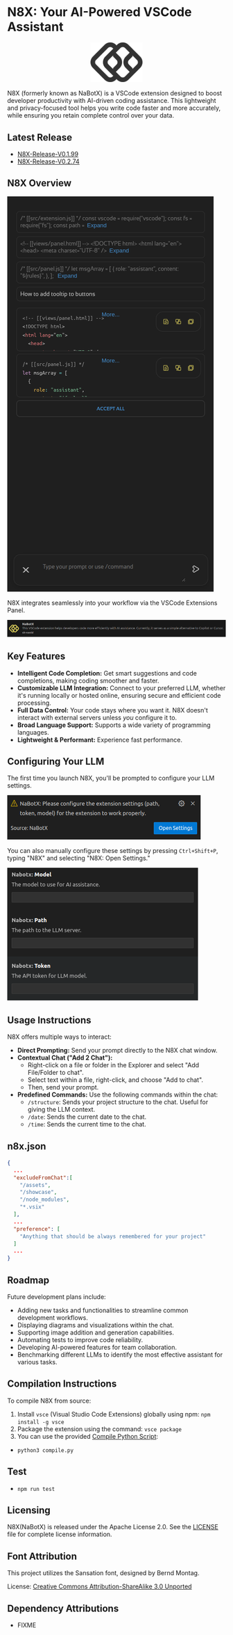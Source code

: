 # N8X: Your AI-Powered VSCode Assistant

<p align="center">
  <img src="./assets/logo512.png" alt="N8X (formerly known as NaBotX) Logo" width="120">
</p>

N8X (formerly known as NaBotX) is a VSCode extension designed to boost developer productivity with AI-driven coding assistance. This lightweight and privacy-focused tool helps you write code faster and more accurately, while ensuring you retain complete control over your data.

## Latest Release
- [N8X-Release-V0.1.99](https://github.com/sh-navid/NabotX/releases/tag/Release-V0.1.99)
- [N8X-Release-V0.2.74](https://github.com/sh-navid/NabotX/releases/tag/Release-V0.2.74)

## N8X Overview
![N8X Extension](./showcase/V06.png)

N8X integrates seamlessly into your workflow via the VSCode Extensions Panel.

![N8X Extension in Extensions Panel](./showcase/C02.png)

## Key Features

*   **Intelligent Code Completion:** Get smart suggestions and code completions, making coding smoother and faster.
*   **Customizable LLM Integration:** Connect to your preferred LLM, whether it's running locally or hosted online, ensuring secure and efficient code processing.
*   **Full Data Control:** Your code stays where you want it. N8X doesn't interact with external servers unless *you* configure it to.
*   **Broad Language Support:** Supports a wide variety of programming languages.
*   **Lightweight & Performant:** Experience fast performance.

## Configuring Your LLM

The first time you launch N8X, you'll be prompted to configure your LLM settings.

![Configuring LLM Settings](./showcase/C03.png)

You can also manually configure these settings by pressing `Ctrl+Shift+P`, typing "N8X" and selecting "N8X: Open Settings."

![Accessing N8X Settings](./showcase/C01.png)

## Usage Instructions

N8X offers multiple ways to interact:

*   **Direct Prompting:** Send your prompt directly to the N8X chat window.
*   **Contextual Chat ("Add 2 Chat"):**
    *   Right-click on a file or folder in the Explorer and select "Add File/Folder to chat".
    *   Select text within a file, right-click, and choose "Add to chat".
    *   Then, send your prompt.
*   **Predefined Commands:** Use the following commands within the chat:
    *   `/structure`: Sends your project structure to the chat.  Useful for giving the LLM context.
    *   `/date`: Sends the current date to the chat.
    *   `/time`: Sends the current time to the chat.

## n8x.json
```json
{
  ...
  "excludeFromChat":[
    "/assets",
    "/showcase",
    "/node_modules",
    "*.vsix"
  ],
  ...
  "preference": [
    "Anything that should be always remembered for your project"
  ]
  ...
}
```

## Roadmap

Future development plans include:

*   Adding new tasks and functionalities to streamline common development workflows.
*   Displaying diagrams and visualizations within the chat.
*   Supporting image addition and generation capabilities.
*   Automating tests to improve code reliability.
*   Developing AI-powered features for team collaboration.
*   Benchmarking different LLMs to identify the most effective assistant for various tasks.

## Compilation Instructions

To compile N8X from source:

1. Install `vsce` (Visual Studio Code Extensions) globally using npm: `npm install -g vsce`
2. Package the extension using the command: `vsce package`
3. You can use the provided [Compile Python Script](./compile.py):
  - `python3 compile.py`


## Test
- `npm run test`


## Licensing
N8X(NaBotX) is released under the Apache License 2.0. See the [LICENSE](./LICENSE) file for complete license information.

## Font Attribution

This project utilizes the Sansation font, designed by Bernd Montag.

License: [Creative Commons Attribution-ShareAlike 3.0 Unported](https://creativecommons.org/licenses/by-sa/3.0/)


## Dependency Attributions
 - FIXME